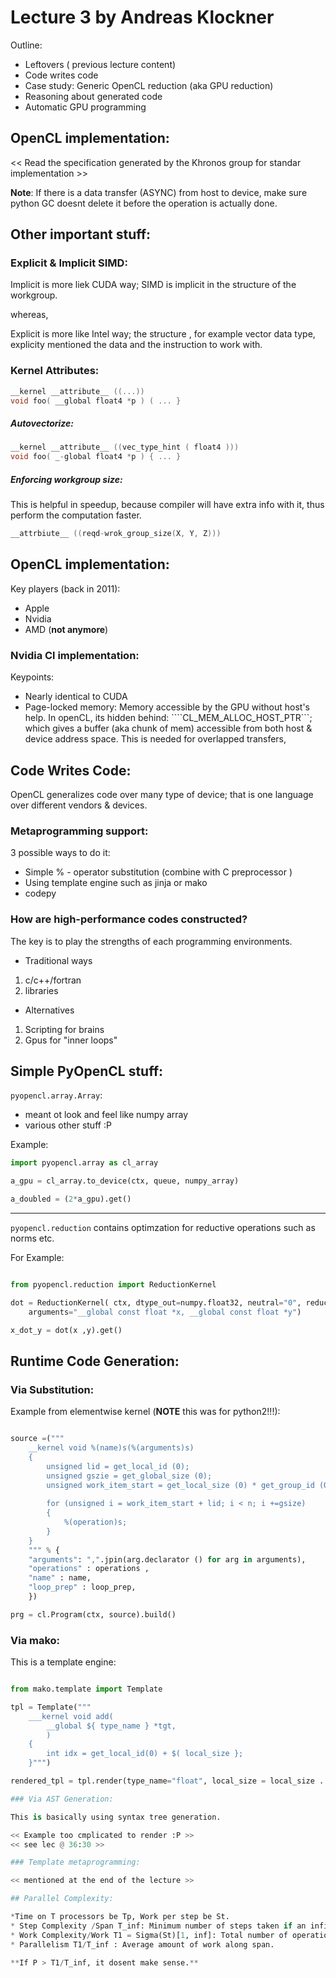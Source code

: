# Lecture 3 by Andreas Klockner

Outline:

* Leftovers ( previous lecture content)
* Code writes code
* Case study: Generic OpenCL reduction (aka GPU reduction)
* Reasoning about generated code
* Automatic GPU programming

## OpenCL implementation:

<< Read the specification generated by the Khronos group  for standar implementation >>

**Note**: If there is a data transfer (ASYNC) from host to device, make sure python GC doesnt delete it before the operation is actually done.

## Other important stuff:

### Explicit & Implicit SIMD:

Implicit is more liek CUDA way; SIMD is implicit in the structure of the workgroup.
   
whereas, 
   
Explicit is more like Intel way; the structure , for example vector data type, explicity mentioned the data and the instruction to work with.
   
### Kernel Attributes:

```c
__kernel __attribute__ ((...))
void foo( __global float4 *p ) ( ... }
```

##### Autovectorize:

```c
__kernel __attribute__ ((vec_type_hint ( float4 )))
void foo( _-global float4 *p ) { ... }
```

##### Enforcing workgroup size:

This is helpful in speedup, because compiler will have extra info with it, thus perform the computation faster.

```c
__attrbiute__ ((reqd-wrok_group_size(X, Y, Z)))
```

## OpenCL implementation:

Key players (back in 2011):

* Apple
* Nvidia
* AMD (**not anymore**)

### Nvidia Cl implementation:

Keypoints:

* Nearly identical to CUDA
* Page-locked memory: Memory accessible by the GPU without host's help. In openCL, its hidden behind: ````CL_MEM_ALLOC_HOST_PTR```; which
gives a buffer (aka chunk of mem) accessible from both host & device address space. This is needed for overlapped transfers,

## Code Writes Code:

OpenCL generalizes code over many type of device; that is one language over different vendors & devices.

### Metaprogramming support:

3 possible ways to do it:

* Simple % - operator substitution (combine with C preprocessor )
* Using template engine such as jinja or mako
* codepy

### How are high-performance codes constructed?
   
The key is to play the strengths of each programming environments.
   
* Traditional ways   
1. c/c++/fortran 
2. libraries

* Alternatives   
1. Scripting for brains
2. Gpus for "inner loops"
   
## Simple PyOpenCL stuff:

```pyopencl.array.Array```:    
* meant ot look and feel like numpy array
* various other stuff :P

 Example: 

 ```python
import pyopencl.array as cl_array

a_gpu = cl_array.to_device(ctx, queue, numpy_array)

a_doubled = (2*a_gpu).get()
```
____

```pyopencl.reduction``` contains optimzation for reductive operations such as norms etc.

For Example:
```python

from pyopencl.reduction import ReductionKernel

dot = ReductionKernel( ctx, dtype_out=numpy.float32, neutral="0", reduc_expr="a+b", map_expr="x[i]*y[i]", 
	arguments="__global const float *x, __global const float *y")

x_dot_y = dot(x ,y).get()
```

## Runtime Code Generation:

### Via Substitution:

Example from elementwise kernel (**NOTE** this was for python2!!!):

```python

source =("""
	__kernel void %(name)s(%(arguments)s)
	{	
		unsigned lid = get_local_id (0);
		unsigned gszie = get_global_size (0);
		unsigned work_item_start = get_local_size (0) * get_group_id (0);
		
		for (unsigned i = work_item_start + lid; i < n; i +=gsize)
		{
			%(operation)s;
		}
	}
	""" % {
	"arguments": ",".jpin(arg.declarator () for arg in arguments),
	"operations" : operations ,
	"name" : name,
	"loop_prep" : loop_prep,
	})

prg = cl.Program(ctx, source).build()
```

### Via mako:

This is a template engine:

```python

from mako.template import Template

tpl = Template("""
	___kernel void add(
		__global ${ type_name } *tgt,
		)
	{
		int idx = get_local_id(0) + $( local_size };
	}""")

rendered_tpl = tpl.render(type_name="float", local_size = local_size ... )

### Via AST Generation:

This is basically using syntax tree generation.

<< Example too cmplicated to render :P >>
<< see lec @ 36:30 >>

### Template metaprogramming:

<< mentioned at the end of the lecture >>

## Parallel Complexity:

*Time on T processors be Tp, Work per step be St.
* Step Complexity /Span T_inf: Minimum number of steps taken if an infinite number of processors are available.
* Work Complexity/Work T1 = Sigma(St)[1, inf]: Total number of operations performed.
* Parallelism T1/T_inf : Average amount of work along span.

**If P > T1/T_inf, it dosent make sense.**
